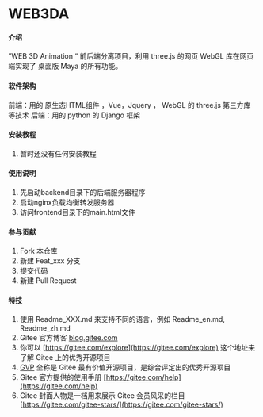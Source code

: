 # WEB3DA

#### 介绍
”WEB 3D Animation “ 前后端分离项目，利用 three.js 的网页 WebGL 库在网页端实现了 桌面版 Maya 的所有功能。


#### 软件架构
前端：用的 原生态HTML组件 ，Vue，Jquery ， WebGL 的 three.js 第三方库 等技术
后端：用的 python 的 Django 框架


#### 安装教程

1.  暂时还没有任何安装教程


#### 使用说明

1.  先启动backend目录下的后端服务器程序
2.  启动nginx负载均衡转发服务器
3.  访问frontend目录下的main.html文件

#### 参与贡献

1.  Fork 本仓库
2.  新建 Feat_xxx 分支
3.  提交代码
4.  新建 Pull Request


#### 特技

1.  使用 Readme\_XXX.md 来支持不同的语言，例如 Readme\_en.md, Readme\_zh.md
2.  Gitee 官方博客 [blog.gitee.com](https://blog.gitee.com)
3.  你可以 [https://gitee.com/explore](https://gitee.com/explore) 这个地址来了解 Gitee 上的优秀开源项目
4.  [GVP](https://gitee.com/gvp) 全称是 Gitee 最有价值开源项目，是综合评定出的优秀开源项目
5.  Gitee 官方提供的使用手册 [https://gitee.com/help](https://gitee.com/help)
6.  Gitee 封面人物是一档用来展示 Gitee 会员风采的栏目 [https://gitee.com/gitee-stars/](https://gitee.com/gitee-stars/)
